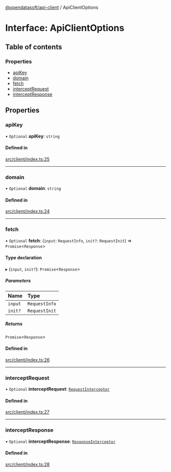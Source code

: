 [@opendatasoft/api-client](../README.md) / ApiClientOptions

# Interface: ApiClientOptions

## Table of contents

### Properties

- [apiKey](ApiClientOptions.md#apikey)
- [domain](ApiClientOptions.md#domain)
- [fetch](ApiClientOptions.md#fetch)
- [interceptRequest](ApiClientOptions.md#interceptrequest)
- [interceptResponse](ApiClientOptions.md#interceptresponse)

## Properties

### apiKey

• `Optional` **apiKey**: `string`

#### Defined in

[src/client/index.ts:25](https://github.com/opendatasoft/ods-dataviz-sdk/blob/de901ba/packages/api-client/src/client/index.ts#L25)

___

### domain

• `Optional` **domain**: `string`

#### Defined in

[src/client/index.ts:24](https://github.com/opendatasoft/ods-dataviz-sdk/blob/de901ba/packages/api-client/src/client/index.ts#L24)

___

### fetch

• `Optional` **fetch**: (`input`: `RequestInfo`, `init?`: `RequestInit`) => `Promise`<`Response`\>

#### Type declaration

▸ (`input`, `init?`): `Promise`<`Response`\>

##### Parameters

| Name | Type |
| :------ | :------ |
| `input` | `RequestInfo` |
| `init?` | `RequestInit` |

##### Returns

`Promise`<`Response`\>

#### Defined in

[src/client/index.ts:26](https://github.com/opendatasoft/ods-dataviz-sdk/blob/de901ba/packages/api-client/src/client/index.ts#L26)

___

### interceptRequest

• `Optional` **interceptRequest**: [`RequestInterceptor`](../README.md#requestinterceptor)

#### Defined in

[src/client/index.ts:27](https://github.com/opendatasoft/ods-dataviz-sdk/blob/de901ba/packages/api-client/src/client/index.ts#L27)

___

### interceptResponse

• `Optional` **interceptResponse**: [`ResponseInterceptor`](../README.md#responseinterceptor)

#### Defined in

[src/client/index.ts:28](https://github.com/opendatasoft/ods-dataviz-sdk/blob/de901ba/packages/api-client/src/client/index.ts#L28)
